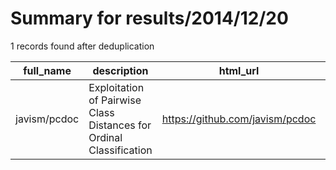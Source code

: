 
# Summary for results/2014/12/20
    
1 records found after deduplication

| full_name | description | html_url | matched_list | matched_count | pushed_at | size | stargazers_count | language | forks_count |
|--------------|---------------------------------------------------------------------|---------------------------------|----------------|-----------------|---------------------------|--------|--------------------|------------|---------------|
| javism/pcdoc | Exploitation of Pairwise Class Distances for Ordinal Classification | https://github.com/javism/pcdoc | ['exploit'] | 1 | 2014-12-20 11:13:08+00:00 | 15240 | 3 | C++ | 0 |

